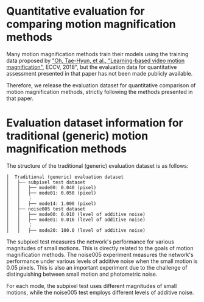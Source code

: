 # Quantitative evaluation for comparing motion magnification methods

Many motion magnification methods train their models using the training data proposed by ["Oh, Tae-Hyun, et al., "Learning-based video motion magnification"](https://arxiv.org/abs/1804.02684), ECCV, 2018", but the evaluation data for quantitative assessment presented in that paper has not been made publicly available.

Therefore, we release the evaluation dataset for quantitative comparison of motion magnification methods, strictly following the methods presented in that paper.

# Evaluation dataset information for traditional (generic) motion magnification methods

The structure of the traditional (generic) evaluation dataset is as follows:

    │  Traditional (generic) evaluation dataset
    │   ├── subpixel test dataset
    │   │   ├── mode00: 0.040 (pixel)
    │   │   ├── mode01: 0.050 (pixel)
    │   │   ⋮
    │   │   ├── mode14: 1.000 (pixel)
    │   ├── noise005 test dataset
    │   │   ├── mode00: 0.010 (level of additive noise)
    │   │   ├── mode01: 0.016 (level of additive noise)
    │   │   ⋮
    │   │   ├── mode20: 100.0 (level of additive noise)

The subpixel test measures the network's performance for various magnitudes of small motions. This is directly related to the goals of motion magnification methods. The noise005 experiment measures the network's performance under various levels of additive noise when the small motion is 0.05 pixels. This is also an important experiment due to the challenge of distinguishing between small motion and photometric noise.

For each mode, the subpixel test uses different magnitudes of small motions, while the noise005 test employs different levels of additive noise.
